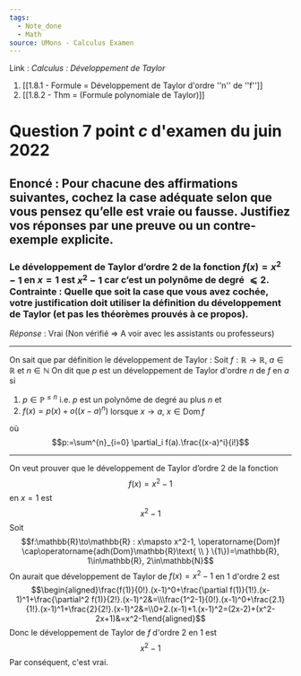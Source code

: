 ```yaml
---
tags:
  - Note_done
  - Math
source: UMons - Calculus Examen
---
```


Link :
_Calculus : Développement de Taylor_
1. [[1.8.1 - Formule = Développement de Taylor d'ordre ''n'' de ''f'']]
2. [[1.8.2 - Thm = (Formule polynomiale de Taylor)]]

# Question 7 point $c$ d'examen du juin 2022
## Enoncé : Pour chacune des affirmations suivantes, cochez la case adéquate selon que vous pensez qu’elle est vraie ou fausse. Justifiez vos réponses par une preuve ou un contre-exemple explicite.
### Le développement de Taylor d’ordre 2 de la fonction $f(x) = x^2 − 1$ en $x = 1$ est $x^2 −1$ car c’est un polynôme de degré $⩽ 2$. Contrainte : Quelle que soit la case que vous avez cochée, votre justification doit utiliser la définition du développement de Taylor (et pas les théorèmes prouvés à ce propos).
_Réponse_ : Vrai (Non vérifié $\Rightarrow$ A voir avec les assistants ou professeurs)

- - -
On sait que par définition le développement de Taylor : 
Soit $f : \mathbb{R} \to \mathbb{R},\ a \in \mathbb{R}$ et $n \in \mathbb{N}$ 
On dit que $p$ est un développement de Taylor d'ordre $n$ de $f$ en $a$ si
1. $p \in \mathbb{P}^{\le n}$ i.e. $p$ est un polynôme de degré au plus $n$ et
2. $f(x)=p(x)+o\big((x-a)^n\big)$ lorsque $x \to a,\ x \in \operatorname{Dom}f$ 

où $$p:=\sum^{n}_{i=0} \partial_i f(a).\frac{(x-a)^i}{i!}$$
- - -
On veut prouver que le développement de Taylor d’ordre 2 de la fonction $$f(x) = x^2 − 1$$ en $x = 1$ est $$x^2 −1$$
Soit $$f:\mathbb{R}\to\mathbb{R} : x\mapsto x^2-1, \operatorname{Dom}f \cap\operatorname{adh(Dom}\mathbb{R}\text{ \\ } \{1\})=\mathbb{R}, 1\in\mathbb{R}, 2\in\mathbb{N}$$
On aurait que développement de Taylor de $f(x)=x^2-1$ en 1 d'ordre 2 est $$\begin{aligned}\frac{f(1)}{0!}.(x-1)^0+\frac{\partial f(1)}{1!}.(x-1)^1+\frac{\partial^2 f(1)}{2!}.(x-1)^2&=\\\frac{1^2-1}{0!}.(x-1)^0+\frac{2.1}{1!}.(x-1)^1+\frac{2}{2!}.(x-1)^2&=\\0+2.(x-1)+1.(x-1)^2=(2x-2)+(x^2-2x+1)&=x^2-1\end{aligned}$$Donc le développement de Taylor de $f$ d'ordre 2 en $1$ est $$x^2-1$$Par conséquent, c'est vrai.